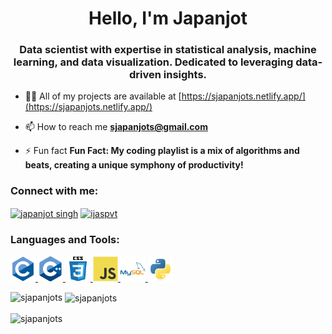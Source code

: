 <h1 align="center">Hello, I'm Japanjot</h1>
<h3 align="center">Data scientist with expertise in statistical analysis, machine learning, and data visualization. Dedicated to leveraging data-driven insights.</h3>

- 👨‍💻 All of my projects are available at [https://sjapanjots.netlify.app/](https://sjapanjots.netlify.app/)

- 📫 How to reach me **sjapanjots@gmail.com**

- ⚡ Fun fact **Fun Fact: My coding playlist is a mix of algorithms and beats, creating a unique symphony of productivity!**

<h3 align="left">Connect with me:</h3>
<p align="left">
<a href="https://linkedin.com/in/japanjot singh" target="blank"><img align="center" src="https://raw.githubusercontent.com/rahuldkjain/github-profile-readme-generator/master/src/images/icons/Social/linked-in-alt.svg" alt="japanjot singh" height="30" width="40" /></a>
<a href="https://instagram.com/ijaspvt" target="blank"><img align="center" src="https://raw.githubusercontent.com/rahuldkjain/github-profile-readme-generator/master/src/images/icons/Social/instagram.svg" alt="ijaspvt" height="30" width="40" /></a>
</p>

<h3 align="left">Languages and Tools:</h3>
<p align="left"> <a href="https://www.cprogramming.com/" target="_blank" rel="noreferrer"> <img src="https://raw.githubusercontent.com/devicons/devicon/master/icons/c/c-original.svg" alt="c" width="40" height="40"/> </a> <a href="https://www.w3schools.com/cpp/" target="_blank" rel="noreferrer"> <img src="https://raw.githubusercontent.com/devicons/devicon/master/icons/cplusplus/cplusplus-original.svg" alt="cplusplus" width="40" height="40"/> </a> <a href="https://www.w3schools.com/css/" target="_blank" rel="noreferrer"> <img src="https://raw.githubusercontent.com/devicons/devicon/master/icons/css3/css3-original-wordmark.svg" alt="css3" width="40" height="40"/> </a> <a href="https://developer.mozilla.org/en-US/docs/Web/JavaScript" target="_blank" rel="noreferrer"> <img src="https://raw.githubusercontent.com/devicons/devicon/master/icons/javascript/javascript-original.svg" alt="javascript" width="40" height="40"/> </a> <a href="https://www.mysql.com/" target="_blank" rel="noreferrer"> <img src="https://raw.githubusercontent.com/devicons/devicon/master/icons/mysql/mysql-original-wordmark.svg" alt="mysql" width="40" height="40"/> </a> <a href="https://www.python.org" target="_blank" rel="noreferrer"> <img src="https://raw.githubusercontent.com/devicons/devicon/master/icons/python/python-original.svg" alt="python" width="40" height="40"/> </a> </p>

<p><img align="left" src="https://github-readme-stats.vercel.app/api/top-langs?username=sjapanjots&show_icons=true&locale=en&layout=compact" alt="sjapanjots" /></p>

<p>&nbsp;<img align="center" src="https://github-readme-stats.vercel.app/api?username=sjapanjots&show_icons=true&locale=en" alt="sjapanjots" /></p>

<p><img align="center" src="https://github-readme-streak-stats.herokuapp.com/?user=sjapanjots&" alt="sjapanjots" /></p>
